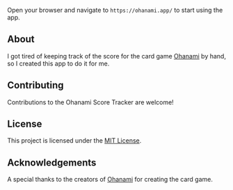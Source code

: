 Open your browser and navigate to `https://ohanami.app/` to start using the app.

## About

I got tired of keeping track of the score for the card game [Ohanami](https://pandasaurusgames.com/products/ohanami) by hand, so I created this app to do it for me.

## Contributing

Contributions to the Ohanami Score Tracker are welcome!

## License

This project is licensed under the [MIT License](LICENSE).

## Acknowledgements

A special thanks to the creators of [Ohanami](https://pandasaurusgames.com/products/ohanami) for creating the card game.
